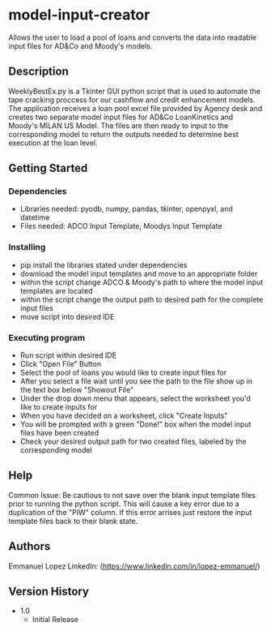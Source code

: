 # model-input-creator

Allows the user to load a pool of loans and converts the data into readable input files for AD&Co and Moody's models.

## Description

WeeklyBestEx.py is a Tkinter GUI python script that is used to automate the tape cracking proccess for our cashflow and credit enhancement models. The application receives a loan pool excel file provided by Agency desk and creates two separate model input files for AD&Co LoanKinetics and Moody's MILAN US Model. The files are then ready to input to the corresponding model to return the outputs needed to determine best execution at the loan level.

## Getting Started

### Dependencies

- Libraries needed: pyodb, numpy, pandas, tkinter, openpyxl, and datetime
- Files needed: ADCO Input Template, Moodys Input Template

### Installing

- pip install the libraries stated under dependencies
- download the model input templates and move to an appropriate folder
- within the script change ADCO & Moody's path to where the model input templates are located
- within the script change the output path to desired path for the complete input files
- move script into desired IDE

### Executing program

- Run script within desired IDE
- Click "Open File" Button
- Select the pool of loans you would like to create input files for
- After you select a file wait until you see the path to the file show up in the text box below "Showout File"
- Under the drop down menu that appears, select the worksheet you'd like to create inputs for
- When you have decided on a worksheet, click "Create Inputs"
- You will be prompted with a green "Done!" box when the model input files have been created
- Check your desired output path for two created files, labeled by the corresponding model

## Help

Common Issue: Be cautious to not save over the blank input template files prior to running the python script. This will cause a key error due to a duplication of the "PIW" column. If this error arrises just restore the input template files back to their blank state.

## Authors

Emmanuel Lopez
LinkedIn: (https://www.linkedin.com/in/lopez-emmanuel/)

## Version History

* 1.0
    * Initial Release


